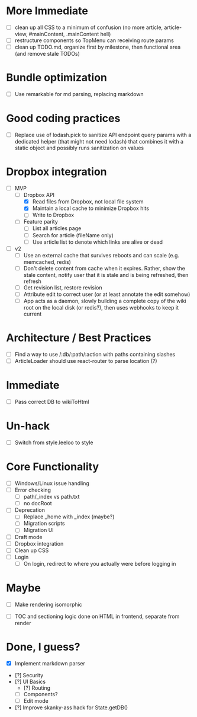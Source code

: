 # More Immediate
+ [ ] clean up all CSS to a minimum of confusion (no more article, article-view, #mainContent, .mainContent hell)
+ [ ] restructure components so TopMenu can receiving route params
+ [ ] clean up TODO.md, organize first by milestone, then functional area (and remove stale TODOs)

# Bundle optimization
+ [ ] Use remarkable for md parsing, replacing markdown

# Good coding practices
+ [ ] Replace use of lodash.pick to sanitize API endpoint query params with a dedicated helper (that might not need lodash) that combines it with a static object and possibly runs sanitization on values

# Dropbox integration
+ [ ] MVP
  + [ ] Dropbox API
    + [x] Read files from Dropbox, not local file system
    + [x] Maintain a local cache to minimize Dropbox hits
    + [ ] Write to Dropbox
  + [ ] Feature parity
    + [ ] List all articles page
    + [ ] Search for article (fileName only)
    + [ ] Use article list to denote which links are alive or dead
+ [ ] v2
  + [ ] Use an external cache that survives reboots and can scale (e.g. memcached, redis)
  + [ ] Don't delete content from cache when it expires. Rather, show the stale content, notify user that it is stale and is being refreshed, then refresh
  + [ ] Get revision list, restore revision
  + [ ] Attribute edit to correct user (or at least annotate the edit somehow)
  + [ ] App acts as a daemon, slowly building a complete copy of the wiki root on the local disk (or redis?), then uses webhooks to keep it current

# Architecture / Best Practices
+ [ ] Find a way to use /:db/:path/:action with paths containing slashes
+ [ ] ArticleLoader should use react-router to parse location (?)

# Immediate
+ [ ] Pass correct DB to wikiToHtml

# Un-hack
+ [ ] Switch from style.leeloo to style

# Core Functionality

+ [ ] Windows/Linux issue handling
+ [ ] Error checking
  + [ ] path/_index vs path.txt
  + [ ] no docRoot
+ [ ] Deprecation
  + [ ] Replace _home with _index (maybe?)
  + [ ] Migration scripts
  + [ ] Migration UI
+ [ ] Draft mode
+ [ ] Dropbox integration
+ [ ] Clean up CSS
+ [ ] Login
  + [ ] On login, redirect to where you actually were before logging in

# Maybe
+ [ ] Make rendering isomorphic
+ [ ] TOC and sectioning logic done on HTML in frontend, separate from render


# Done, I guess?
+ [x] Implement markdown parser
+ [?] Security
+ [?] UI Basics
  + [?] Routing
  + [ ] Components?
  + [ ] Edit mode
+ [?] Improve skanky-ass hack for State.getDB()